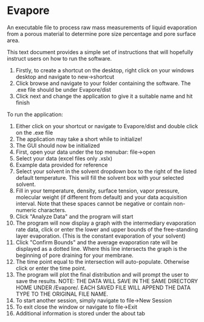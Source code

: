 # Evapore
An executable file to process raw mass measurements of liquid evaporation from a porous material to determine pore size percentage and pore surface area.

This text document provides a simple set of instructions that will hopefully 
instruct users on how to run the software.

1. Firstly, to create a shortcut on the desktop, right click on your 
   windows desktop and navigate to new->shortcut
2. Click browse and navigate to your folder containing the software. The .exe
   file should be under Evapore/dist
3. Click next and change the application to give it a suitable name and hit finish


To run the application:
1. Either click on your shortcut or navigate to Evapore/dist and double click
   on the .exe file
2. The application may take a short while to initialize!
3. The GUI should now be initialized
4. First, open your data under the top menubar: file->open
5. Select your data (excel files only .xslx)
6. Example data provided for reference
7. Select your solvent in the solvent dropdown box to the right of the listed
   default temperature. This will fill the solvent box with your selected 
   solvent.
7. Fill in your temperature, density, surface tension, vapor pressure, molecular weight (if different from default) and your data acquisition
   interval. Note that these spaces cannot be negative or contain non-numeric 
   characters.
8. Click "Analyze Data" and the program will start
9. The program will now display a graph with the intermediary evaporation rate
    data, click or enter the lower and upper bounds of the free-standing layer evaporation. (This is the constant evaporation of your solvent)
11. Click "Confirm Bounds" and the average evaporation rate will be displayed as a
    dotted line. Where this line intersects the graph is the beginning of pore draining for your membrane.
12. The time point equal to the intersection will auto-populate. Otherwise click or enter the time point.
14. The program will plot the final distribution and will prompt the user to save
    the results.
NOTE: THE DATA WILL SAVE IN THE SAME DIRECTORY HOME UNDER /Evapore/. EACH SAVED
FILE WILL APPEND THE DATA TYPE TO THE ORIGINAL FILE NAME.
15. To start another session, simply navigate to file->New Session
16. To exit close the window or navigate to file->Exit
17. Additional information is stored under the about tab
